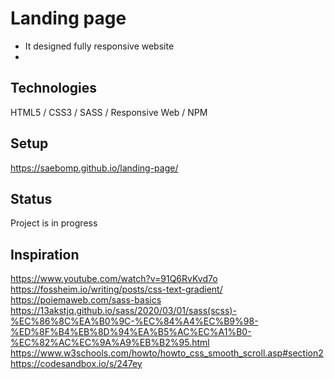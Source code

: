 # Landing page
- It designed fully responsive website
- 
## Technologies
HTML5 / CSS3 / SASS / Responsive Web / NPM
## Setup
https://saebomp.github.io/landing-page/
## Status
Project is in progress
## Inspiration
https://www.youtube.com/watch?v=91Q6RvKvd7o <br />
https://fossheim.io/writing/posts/css-text-gradient/<br />
https://poiemaweb.com/sass-basics <br />
https://13akstjq.github.io/sass/2020/03/01/sass(scss)-%EC%86%8C%EA%B0%9C-%EC%84%A4%EC%B9%98-%ED%8F%B4%EB%8D%94%EA%B5%AC%EC%A1%B0-%EC%82%AC%EC%9A%A9%EB%B2%95.html <br />
https://www.w3schools.com/howto/howto_css_smooth_scroll.asp#section2 <br />
https://codesandbox.io/s/247ey<br />
